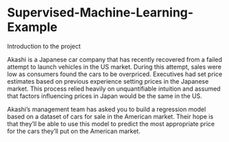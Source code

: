# Supervised-Machine-Learning-Example

Introduction to the project

Akashi is a Japanese car company that has recently recovered from a failed attempt to launch vehicles in the US market. During this attempt, sales were low as consumers found the cars to be overpriced. Executives had set price estimates based on previous experience setting prices in the Japanese market. This process relied heavily on unquantifiable intuition and assumed that factors influencing prices in Japan would be the same in the US.

Akashi’s management team has asked you to build a regression model based on a dataset of cars for sale in the American market. Their hope is that they’ll be able to use this model to predict the most appropriate price for the cars they’ll put on the American market.
